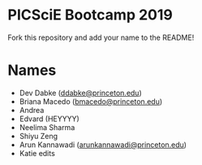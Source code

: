 # PICSciE Bootcamp 2019
Fork this repository and add your name to the README!

# Names
 - Dev Dabke (ddabke@princeton.edu)
 - Briana Macedo (bmacedo@princeton.edu)
 - Andrea
 - Edvard (HEYYYY)
 - Neelima Sharma
 - Shiyu Zeng
 - Arun Kannawadi (arunkannawadi@princeton.edu)
 - Katie edits
